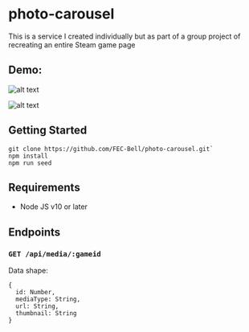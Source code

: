 # photo-carousel

This is a service I created individually but as part of a group project of recreating an entire Steam game page

## Demo:

![alt text](/carouselButtons.gif)

![alt text](/videoScroll.gif)

## Getting Started

```
git clone https://github.com/FEC-Bell/photo-carousel.git`
npm install
npm run seed
```

## Requirements

- Node JS v10 or later

## Endpoints

### `GET /api/media/:gameid`

Data shape:
```
{
  id: Number,
  mediaType: String,
  url: String,
  thumbnail: String
}

```